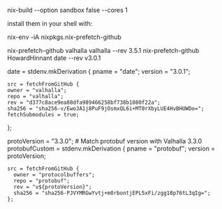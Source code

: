 nix-build --option sandbox false --cores 1


install them in your shell with:

nix-env -iA nixpkgs.nix-prefetch-github

nix-prefetch-github valhalla valhalla --rev 3.5.1
nix-prefetch-github HowardHinnant date --rev v3.0.1



date = stdenv.mkDerivation {
    pname = "date";
    version = "3.0.1";

    src = fetchFromGitHub {
    owner = "valhalla";
    repo = "valhalla";
    rev = "d377c8ace9ea88dfa989466258bf738b1080f22a";
    sha256 = "sha256-v/EwoJA1j8PuF9jOsmxQL6i+MT0rXbyLUE4HvBHUWDo=";  
    fetchSubmodules = true;
  };




  protoVersion = "3.3.0";  # Match protobuf version with Valhalla 3.3.0
  protobufCustom = stdenv.mkDerivation {
    pname = "protobuf";
    version = protoVersion;

    src = fetchFromGitHub {
      owner = "protocolbuffers";
      repo = "protobuf";
      rev = "v${protoVersion}";
      sha256 = "sha256-PJVYMRGwYvtj+m0rbontjEPL5xFi/zgg18p76tL3qIg=";
    };